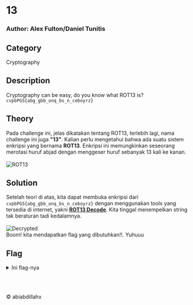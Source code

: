 # 13
### Author: Alex Fulton/Daniel Tunitis

## Category
Cryptography

## Description
Cryptography can be easy, do you know what ROT13 is? </br>
`cvpbPGS{abg_gbb_onq_bs_n_ceboyrz}`

## Theory
Pada challenge ini, jelas dikatakan tentang ROT13, terlebih lagi, nama challenge ini juga **"13"**. Kalian perlu mengetahui bahwa ada suatu sistem enkripsi yang bernama **__ROT13__**. Enkripsi ini memungkinkan seseorang merotasi huruf abjad dengan menggeser huruf sebanyak 13 kali ke kanan. </br></br>
![ROT13](img/ROT13.png)

## Solution
Setelah teori di atas, kita dapat membuka enkripsi dari `cvpbPGS{abg_gbb_onq_bs_n_ceboyrz}` dengan menggunakan tools yang tersedia di internet, yakni **[ROT13 Decode](https://rot13.com)**. Kita tinggal menempelkan string tak beraturan tadi kedalamnya. </br></br>
![Decrypted](img/rot13.com.png)
</br>
Boom! kita mendapatkan flag yang dibutuhkan!!. Yuhuuu

## Flag
<details>
  <summary>Ini flag-nya</summary></br>
  
  ```
  picoCTF{not_too_bad_of_a_problem}
  ```
</details>

</br></br>
<p>&copy abiabdillahx</p>
